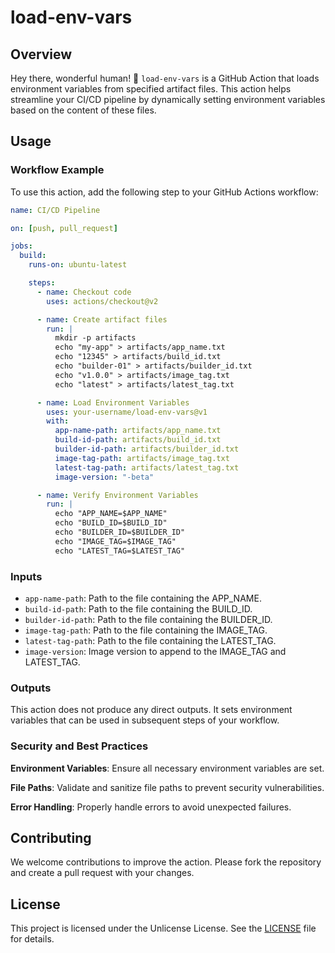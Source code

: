 # load-env-vars

## Overview

Hey there, wonderful human! 🤖 `load-env-vars` is a GitHub Action that loads environment variables from specified artifact files. This action helps streamline your CI/CD pipeline by dynamically setting environment variables based on the content of these files.

## Usage

### Workflow Example

To use this action, add the following step to your GitHub Actions workflow:

```yaml
name: CI/CD Pipeline

on: [push, pull_request]

jobs:
  build:
    runs-on: ubuntu-latest

    steps:
      - name: Checkout code
        uses: actions/checkout@v2

      - name: Create artifact files
        run: |
          mkdir -p artifacts
          echo "my-app" > artifacts/app_name.txt
          echo "12345" > artifacts/build_id.txt
          echo "builder-01" > artifacts/builder_id.txt
          echo "v1.0.0" > artifacts/image_tag.txt
          echo "latest" > artifacts/latest_tag.txt

      - name: Load Environment Variables
        uses: your-username/load-env-vars@v1
        with:
          app-name-path: artifacts/app_name.txt
          build-id-path: artifacts/build_id.txt
          builder-id-path: artifacts/builder_id.txt
          image-tag-path: artifacts/image_tag.txt
          latest-tag-path: artifacts/latest_tag.txt
          image-version: "-beta"

      - name: Verify Environment Variables
        run: |
          echo "APP_NAME=$APP_NAME"
          echo "BUILD_ID=$BUILD_ID"
          echo "BUILDER_ID=$BUILDER_ID"
          echo "IMAGE_TAG=$IMAGE_TAG"
          echo "LATEST_TAG=$LATEST_TAG"
```

### Inputs

- `app-name-path`: Path to the file containing the APP_NAME.
- `build-id-path`: Path to the file containing the BUILD_ID.
- `builder-id-path`: Path to the file containing the BUILDER_ID.
- `image-tag-path`: Path to the file containing the IMAGE_TAG.
- `latest-tag-path`: Path to the file containing the LATEST_TAG.
- `image-version`: Image version to append to the IMAGE_TAG and LATEST_TAG.

### Outputs

This action does not produce any direct outputs. It sets environment variables that can be used in subsequent steps of your workflow.

### Security and Best Practices

**Environment Variables**: Ensure all necessary environment variables are set.

**File Paths**: Validate and sanitize file paths to prevent security vulnerabilities.

**Error Handling**: Properly handle errors to avoid unexpected failures.

## Contributing

We welcome contributions to improve the action. Please fork the repository and create a pull request with your changes.

## License

This project is licensed under the Unlicense License. See the [LICENSE](LICENSE) file for details.
